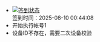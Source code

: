 - [![签到状态](https://github.com/womade/Cloud189-Actions/actions/workflows/main.yml/badge.svg?branch=main)](https://github.com/womade/Cloud189-Actions/actions/workflows/main.yml) <br> 签到时间：2025-08-10 00:44:08
- 开始执行帐号1
- 设备ID不存在，需要二次设备校验

